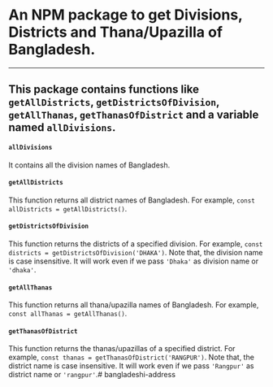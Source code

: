 # An NPM package to get Divisions, Districts and Thana/Upazilla of Bangladesh.

---

## This package contains functions like `getAllDistricts`, `getDistrictsOfDivision`, `getAllThanas`, `getThanasOfDistrict` and a variable named `allDivisions`.

#### `allDivisions`

It contains all the division names of Bangladesh.


#### `getAllDistricts`

This function returns all district names of Bangladesh. For example, `const allDistricts = getAllDistricts()`.

#### `getDistrictsOfDivision`

This function returns the districts of a specified division. For example, `const districts = getDistrictsOfDivision('DHAKA')`. Note that, the division name is case insensitive. It will work even if we pass `'Dhaka'` as division name or `'dhaka'`.

#### `getAllThanas`

This function returns all thana/upazilla names of Bangladesh. For example, `const allThanas = getAllThanas()`.

#### `getThanasOfDistrict`

This function returns the thanas/upazillas of a specified district. For example, `const thanas = getThanasOfDistrict('RANGPUR')`. Note that, the district name is case insensitive. It will work even if we pass `'Rangpur'` as district name or `'rangpur'`.#   b a n g l a d e s h i - a d d r e s s  
 